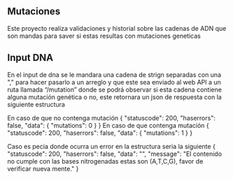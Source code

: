 ## Mutaciones
Este proyecto realiza validaciones y historial sobre las cadenas de ADN que son mandas para saver si estas resultas con mutaciones geneticas


## Input DNA
En el input de dna se le mandara una cadena de strign separadas con una "," para hacer pasarlo a un arreglo y que este sea enviado al web API a un ruta llamada “/mutation” donde se podrá observar si esta cadena contiene alguna mutación genética o no, este retornara un json de respuesta con la siguiente estructura 

En caso de que no contenga mutación
{
    "statuscode": 200,
    "haserrors": false,
    "data": {
        "mutations": 0
    }
}
	En caso de que contenga mutación
{
    "statuscode": 200,
    "haserrors": false,
    "data": {
        "mutations": 1
    }
}


Caso es pecia donde ocurra un error en la estructura seria la siguiente
{
    "statuscode": 200,
    "haserrors": false,
    "data": "",
    "message": "El contenido no cumple con las bases nitrogenadas estas son  (A,T,C,G), favor de verificar nueva mente."
}

